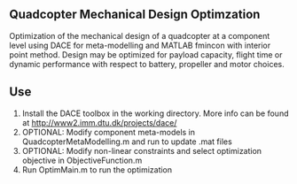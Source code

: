 ## Quadcopter Mechanical Design Optimzation 

Optimization of the mechanical design of a quadcopter at a component level using DACE for meta-modelling and MATLAB fmincon with interior point method. Design may be optimized for payload capacity, flight time or dynamic performance with respect to battery, propeller and motor choices. 

## Use 
1. Install the DACE toolbox in the working directory. More info can be found at http://www2.imm.dtu.dk/projects/dace/ 
2. OPTIONAL: Modify component meta-models in QuadcopterMetaModelling.m and run to update .mat files 
3. OPTIONAL: Modify non-linear constraints and select optimization objective in ObjectiveFunction.m 
4. Run OptimMain.m to run the optimization 
